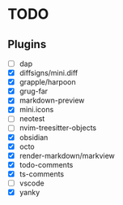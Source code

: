 # TODO

## Plugins

- [ ] dap
- [x] diffsigns/mini.diff
- [x] grapple/harpoon
- [x] grug-far
- [x] markdown-preview
- [x] mini.icons
- [ ] neotest
- [ ] nvim-treesitter-objects
- [x] obsidian
- [x] octo
- [x] render-markdown/markview
- [x] todo-comments
- [x] ts-comments
- [ ] vscode
- [x] yanky
